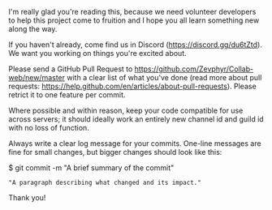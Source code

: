 

I'm really glad you're reading this, because we need volunteer developers to help this project come to fruition and I hope you all learn something new along the way.

If you haven't already, come find us in Discord (https://discord.gg/du6tZtd). We want you working on things you're excited about.

Please send a GitHub Pull Request to https://github.com/Zevphyr/Collab-web/new/master with a clear list of what you've done (read more about pull requests: https://help.github.com/en/articles/about-pull-requests). Please retrict it to one feature per commit.

Where possible and within reason, keep your code compatible for use across servers; it should ideally work an entirely new channel id and guild id with no loss of function.

Always write a clear log message for your commits. One-line messages are fine for small changes, but bigger changes should look like this:

$ git commit -m "A brief summary of the commit"

    "A paragraph describing what changed and its impact."

Thank you!
